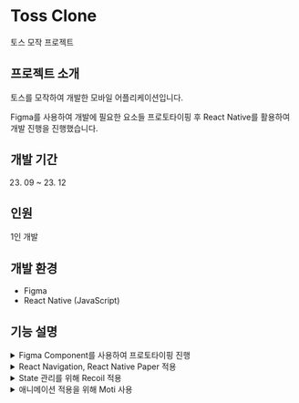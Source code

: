 # Toss Clone
토스 모작 프로젝트

## 프로젝트 소개
토스를 모작하여 개발한 모바일 어플리케이션입니다.



Figma를 사용하여 개발에 필요한 요소들 프로토타이핑 후 React Native를 활용하여 개발 진행을 진행했습니다.

## 개발 기간
23. 09 ~ 23. 12

## 인원
1인 개발

## 개발 환경
* Figma
* React Native (JavaScript)

## 기능 설명


<details>
	<summary>Figma Component를 사용하여 프로토타이핑 진행</summary>
    
   <div align="center">
    <img src="https://github.com/minkimgyu/minkimgyu/assets/48249824/9c2ef52f-2725-4bb5-ba3e-fe00c97cba3d" width="30%" height="30%"/>
    <img src="https://github.com/minkimgyu/minkimgyu/assets/48249824/5a53342c-583d-4af3-a7a3-117a0010bd61" width="30%" height="30%"/>
    <div>개발에 앞서 Figma를 통해서 프로토타이핑 해보면서 필요한 컴포넌트와 기능들을 정리했습니다.</div>
  </div>
   
</details>

<details>
	<summary>React Navigation, React Native Paper 적용</summary>
    	<div align="center">
	    <img src="https://github.com/minkimgyu/MobileUI-UX1/assets/48249824/71954e28-7301-4935-9d85-042c85792c76" width="30%" height="30%"/>
	    <img src="https://github.com/minkimgyu/MobileUI-UX1/assets/48249824/0ed9a21b-fc7f-4b7d-9f32-5060f08ec049" width="30%" height="30%"/>
	    <div>React Navigation, React Native Paper을 사용하여 다양한 Component를 적용해보았습니다.</div>
  	</div>
   
</details>

<details>
	<summary>State 관리를 위해 Recoil 적용</summary>

``` javascript

import { atom } from "recoil";
import {accountData} from '../data/AccountData';
import {myData} from '../data/MyData';
import {pointData} from '../data/PointData';
import {consumeData} from '../data/ConsumeData';
import {productData, productTypeData} from '../data/ProductData';

export const selectedAccountIdState = atom({
	key: "selectedAccountId",
  	default: 0
});

```

``` javascript
import { useRecoilState, useSetRecoilState, useResetRecoilState, useRecoilValue } from 'recoil';
import { myState, productState, selectedItemIdState, selectedItemCountState } from '../recoil/state';

function CheckInfoBeforeBuyScreen(props) {
    const [expanded, setExpanded] = React.useState(true);

    const storedMyState = useRecoilValue(myState)

    const storedProductState = useRecoilValue(productState)
    const storedSelectedItemIdState = useRecoilValue(selectedItemIdState)

    const nowSelectedItem = storedProductState[storedSelectedItemIdState];
    const storedSelectedItemCountState = useRecoilValue(selectedItemCountState)
}
```


<div align="center">전역 상태 관리 라이브러리인 Recoil을 적용하여 State 관리를 쉽게 할 수 있도록 개발했습니다.</div>
   
</details>



<details>
	<summary>애니메이션 적용을 위해 Moti 사용</summary>

``` javascript

import { MotiView } from 'moti'

const ButtonFadeIn = () => (
	<MotiView
	  from={{ opacity: 0, scale: 0, rotate: "-80deg"}}
	  animate={{ opacity: 1, scale: 1, rotate: "0deg" }}
	  transition={{ type: 'timing', duration: 1000 }}
	  >
	   <Icon
		source="check-circle"
		color="#3182F7"
		size={84}
	    />
	</MotiView>
)
```

<div align="center">
	<img src="https://github.com/minkimgyu/MobileUI-UX1/assets/48249824/9ff6e7eb-7f67-428a-97d7-769b3b08451e" width="30%" height="30%"/>
	<div>Moti를 사용하여 필요한 애니메이션을 간단하게 적용해볼 수 있었습니다.</div>
</div>

</details>
